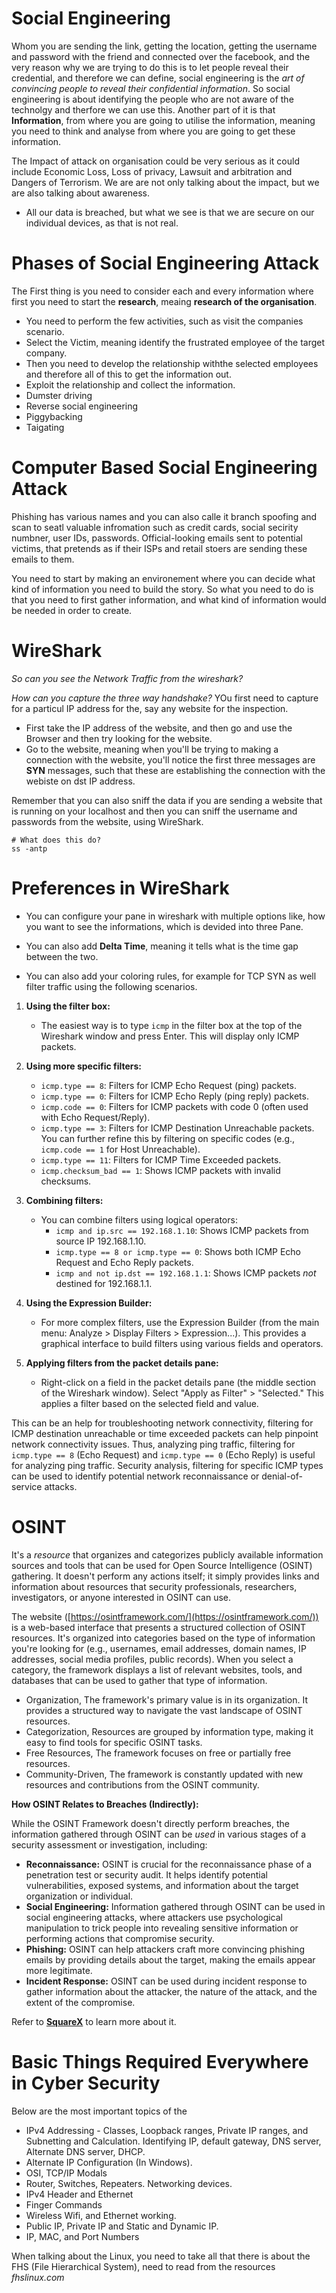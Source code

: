 # Social Engineering

Whom you are sending the link, getting the location, getting the username and password with the friend and connected over the facebook, and the very reason why we are trying to do this is to let people reveal their credential, and therefore we can define, social engineering is the *art of convincing people to reveal their confidential information*. So social engineering is about identifying the people who are not aware of the technolgy and therfore we can use this. Another part of it is that **Information**, from where you are going to utilise the information, meaning you need to think and analyse from where you are going to get these information. 

The Impact of attack on organisation could be very serious as it could include Economic Loss, Loss of privacy, Lawsuit and arbitration and Dangers of Terrorism. We are are not only talking about the impact, but we are also talking about awareness.

- All our data is breached, but what we see is that we are secure on our individual devices, as that is not real. 

# Phases of Social Engineering Attack

The First thing is you need to consider each and every information where first you need to start the **research**, meaing **research of the organisation**. 

- You need to perform the few activities, such as visit the companies scenario.
- Select the Victim, meaning identify the frustrated employee of the target company.
- Then you need to develop the relationship withthe selected employees and therefore all of this to get the information out.
- Exploit the relationship and collect the information.
- Dumster driving
- Reverse social engineering
- Piggybacking 
- Taigating

# Computer Based Social Engineering Attack

Phishing has various names and you can also calle it branch spoofing and scan to seatl valuable infromation such as credit cards, social secirity numbner, user IDs, passwords. Official-looking emails sent to potential victims, that pretends as if their ISPs and retail stoers are sending these emails to them. 

You need to start by making an environement where you can decide what kind of information you need to build the story. So what you need to do is that you need to first gather information, and what kind of information would be needed in order to create.

# WireShark

*So can you see the Network Traffic from the wireshark?* 

*How can you capture the three way handshake?* YOu first need to capture for a particul IP address for the, say any website for the inspection.

- First take the IP address of the website, and then go and use the Browser and then try looking for the website.
- Go to the website, meaning when you'll be trying to making a connection with the website, you'll notice the first three messages are **SYN** messages, such that these are establishing the connection with the webiste on dst IP address.

Remember that you can also sniff the data if you are sending a website that is running on your localhost and then you can sniff the username and passwords from the website, using WireShark. 

```
# What does this do?
ss -antp
```

# Preferences in WireShark 

- You can configure your pane in wireshark with multiple options like, how you want to see the informations, which is devided into three Pane.

- You can also add **Delta Time**, meaning it tells what is the time gap between the two. 

- You can also add your coloring rules, for example for TCP SYN as well filter traffic using the following scenarios. 

1. **Using the filter box:**

   * The easiest way is to type `icmp` in the filter box at the top of the Wireshark window and press Enter. This will display only ICMP packets.

2. **Using more specific filters:**

   * `icmp.type == 8`: Filters for ICMP Echo Request (ping) packets.
   * `icmp.type == 0`: Filters for ICMP Echo Reply (ping reply) packets.
   * `icmp.code == 0`:  Filters for ICMP packets with code 0 (often used with Echo Request/Reply).
   * `icmp.type == 3`: Filters for ICMP Destination Unreachable packets.  You can further refine this by filtering on specific codes (e.g., `icmp.code == 1` for Host Unreachable).
   * `icmp.type == 11`: Filters for ICMP Time Exceeded packets.
   * `icmp.checksum_bad == 1`: Shows ICMP packets with invalid checksums.


3. **Combining filters:**

   * You can combine filters using logical operators:
     * `icmp and ip.src == 192.168.1.10`: Shows ICMP packets from source IP 192.168.1.10.
     * `icmp.type == 8 or icmp.type == 0`: Shows both ICMP Echo Request and Echo Reply packets.
     * `icmp and not ip.dst == 192.168.1.1`: Shows ICMP packets *not* destined for 192.168.1.1.

4. **Using the Expression Builder:**

   * For more complex filters, use the Expression Builder (from the main menu: Analyze > Display Filters > Expression...).  This provides a graphical interface to build filters using various fields and operators.

5. **Applying filters from the packet details pane:**

   * Right-click on a field in the packet details pane (the middle section of the Wireshark window).  Select "Apply as Filter" > "Selected." This applies a filter based on the selected field and value.


This can be an help for troubleshooting network connectivity, filtering for ICMP destination unreachable or time exceeded packets can help pinpoint network connectivity issues. Thus, analyzing ping traffic, filtering for `icmp.type == 8` (Echo Request) and `icmp.type == 0` (Echo Reply) is useful for analyzing ping traffic. Security analysis, filtering for specific ICMP types can be used to identify potential network reconnaissance or denial-of-service attacks.


# OSINT

It's a *resource* that organizes and categorizes publicly available information sources and tools that can be used for Open Source Intelligence (OSINT) gathering.  It doesn't perform any actions itself; it simply provides links and information about resources that security professionals, researchers, investigators, or anyone interested in OSINT can use.

The website ([https://osintframework.com/](https://osintframework.com/)) is a web-based interface that presents a structured collection of OSINT resources. It's organized into categories based on the type of information you're looking for (e.g., usernames, email addresses, domain names, IP addresses, social media profiles, public records).  When you select a category, the framework displays a list of relevant websites, tools, and databases that can be used to gather that type of information.

* Organization, The framework's primary value is in its organization. It provides a structured way to navigate the vast landscape of OSINT resources.
* Categorization, Resources are grouped by information type, making it easy to find tools for specific OSINT tasks.
* Free Resources, The framework focuses on free or partially free resources.
* Community-Driven, The framework is constantly updated with new resources and contributions from the OSINT community.

**How OSINT Relates to Breaches (Indirectly):**

While the OSINT Framework doesn't directly perform breaches, the information gathered through OSINT can be *used* in various stages of a security assessment or investigation, including:

* **Reconnaissance:**  OSINT is crucial for the reconnaissance phase of a penetration test or security audit.  It helps identify potential vulnerabilities, exposed systems, and information about the target organization or individual.
* **Social Engineering:**  Information gathered through OSINT can be used in social engineering attacks, where attackers use psychological manipulation to trick people into revealing sensitive information or performing actions that compromise security.
* **Phishing:** OSINT can help attackers craft more convincing phishing emails by providing details about the target, making the emails appear more legitimate.
* **Incident Response:** OSINT can be used during incident response to gather information about the attacker, the nature of the attack, and the extent of the compromise.

Refer to [**SquareX**](https://sqrx.com/about) to learn more about it.


# Basic Things Required Everywhere in Cyber Security

Below are the most important topics of the 

- IPv4 Addressing - Classes, Loopback ranges, Private IP ranges, and Subnetting and Calculation. Identifying IP, default gateway, DNS server, Alternate DNS server, DHCP.
- Alternate IP Configuration (In Windows).
- OSI, TCP/IP Modals
- Router, Switches, Repeaters. Networking devices.
- IPv4 Header and Ethernet
- Finger Commands
- Wireless Wifi, and Ethernet working.
- Public IP, Private IP and Static and Dynamic IP.
- IP, MAC, and Port Numbers

When talking about the Linux, you need to take all that there is about the FHS (File Hierarchical System), need to read from the resources *fhslinux.com*
